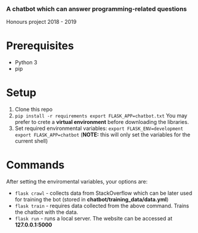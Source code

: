 ### A chatbot which can answer programming-related questions
Honours project 2018 - 2019

# Prerequisites
* Python 3
* pip

# Setup
1. Clone this repo
2. `` pip install -r requirements
export FLASK_APP=chatbot.txt ``
 You may prefer to crete a **virtual environment** before downloading the libraries.
3. Set required environmental variables:
 `` export FLASK_ENV=development ``
 `` export FLASK_APP=chatbot ``
 (**NOTE:** this will only set the variables for the current shell)

# Commands
After setting the enviromental variables, your options are:
* `` flask crawl `` - collects data from StackOverflow which can be later used for training the bot (stored in **chatbot/training_data/data.yml**)
* `` flask train `` - requires data collected from the above command. Trains the chatbot with the data.
* `` flask run `` - runs a local server. The website can be accessed at **127.0.0.1:5000**